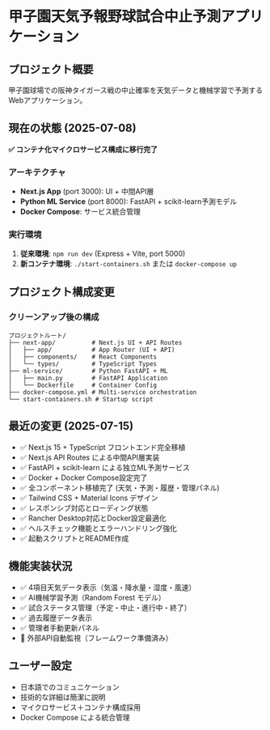 # 甲子園天気予報野球試合中止予測アプリケーション

## プロジェクト概要
甲子園球場での阪神タイガース戦の中止確率を天気データと機械学習で予測するWebアプリケーション。

## 現在の状態 (2025-07-08)
**✅ コンテナ化マイクロサービス構成に移行完了**

### アーキテクチャ
- **Next.js App** (port 3000): UI + 中間API層
- **Python ML Service** (port 8000): FastAPI + scikit-learn予測モデル
- **Docker Compose**: サービス統合管理

### 実行環境
1. **従来環境**: `npm run dev` (Express + Vite, port 5000)
2. **新コンテナ環境**: `./start-containers.sh` または `docker-compose up`

## プロジェクト構成変更

### クリーンアップ後の構成
```
プロジェクトルート/
├── next-app/          # Next.js UI + API Routes
│   ├── app/           # App Router (UI + API)
│   ├── components/    # React Components
│   └── types/         # TypeScript Types
├── ml-service/        # Python FastAPI + ML
│   ├── main.py        # FastAPI Application
│   └── Dockerfile     # Container Config
├── docker-compose.yml # Multi-service orchestration
└── start-containers.sh # Startup script
```

## 最近の変更 (2025-07-15)
- ✅ Next.js 15 + TypeScript フロントエンド完全移植
- ✅ Next.js API Routes による中間API層実装
- ✅ FastAPI + scikit-learn による独立ML予測サービス
- ✅ Docker + Docker Compose設定完了
- ✅ 全コンポーネント移植完了 (天気・予測・履歴・管理パネル)
- ✅ Tailwind CSS + Material Icons デザイン
- ✅ レスポンシブ対応とローディング状態
- ✅ Rancher Desktop対応とDocker設定最適化
- ✅ ヘルスチェック機能とエラーハンドリング強化
- ✅ 起動スクリプトとREADME作成

## 機能実装状況
- ✅ 4項目天気データ表示（気温・降水量・湿度・風速）
- ✅ AI機械学習予測（Random Forest モデル）
- ✅ 試合ステータス管理（予定・中止・進行中・終了）
- ✅ 過去履歴データ表示
- ✅ 管理者手動更新パネル
- 🚧 外部API自動監視（フレームワーク準備済み）

## ユーザー設定
- 日本語でのコミュニケーション
- 技術的な詳細は簡潔に説明
- マイクロサービス＋コンテナ構成採用
- Docker Compose による統合管理